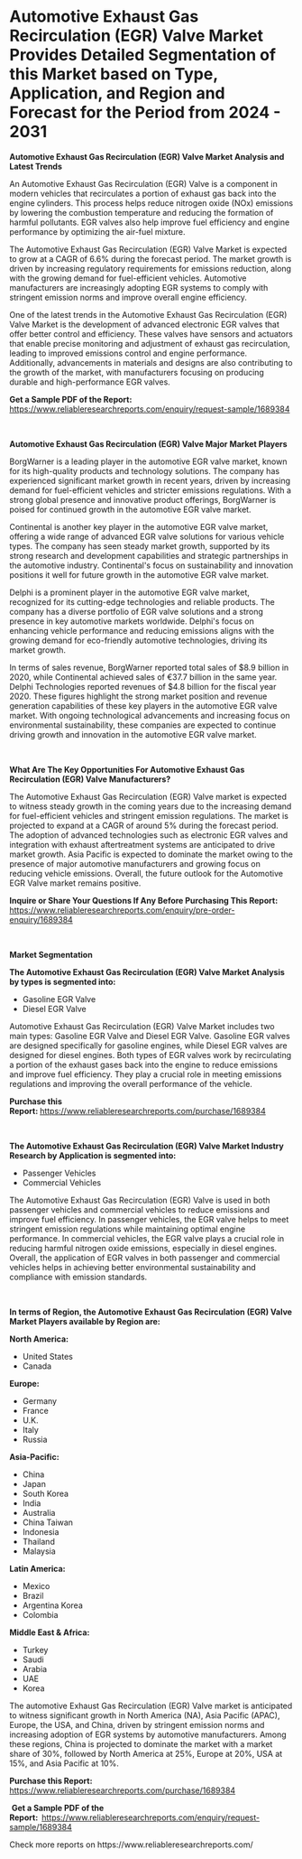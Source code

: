 <p><h1>Automotive Exhaust Gas Recirculation (EGR) Valve Market Provides Detailed Segmentation of this Market based on Type, Application, and Region and Forecast for the Period from 2024 - 2031</h1></p><p><strong>Automotive Exhaust Gas Recirculation (EGR) Valve Market Analysis and Latest Trends</strong></p>
<p><p>An Automotive Exhaust Gas Recirculation (EGR) Valve is a component in modern vehicles that recirculates a portion of exhaust gas back into the engine cylinders. This process helps reduce nitrogen oxide (NOx) emissions by lowering the combustion temperature and reducing the formation of harmful pollutants. EGR valves also help improve fuel efficiency and engine performance by optimizing the air-fuel mixture.</p><p>The Automotive Exhaust Gas Recirculation (EGR) Valve Market is expected to grow at a CAGR of 6.6% during the forecast period. The market growth is driven by increasing regulatory requirements for emissions reduction, along with the growing demand for fuel-efficient vehicles. Automotive manufacturers are increasingly adopting EGR systems to comply with stringent emission norms and improve overall engine efficiency.</p><p>One of the latest trends in the Automotive Exhaust Gas Recirculation (EGR) Valve Market is the development of advanced electronic EGR valves that offer better control and efficiency. These valves have sensors and actuators that enable precise monitoring and adjustment of exhaust gas recirculation, leading to improved emissions control and engine performance. Additionally, advancements in materials and designs are also contributing to the growth of the market, with manufacturers focusing on producing durable and high-performance EGR valves.</p></p>
<p><strong>Get a Sample PDF of the Report:&nbsp;</strong> <a href="https://www.reliableresearchreports.com/enquiry/request-sample/1689384">https://www.reliableresearchreports.com/enquiry/request-sample/1689384</a></p>
<p>&nbsp;</p>
<p><strong>Automotive Exhaust Gas Recirculation (EGR) Valve Major Market Players</strong></p>
<p><p>BorgWarner is a leading player in the automotive EGR valve market, known for its high-quality products and technology solutions. The company has experienced significant market growth in recent years, driven by increasing demand for fuel-efficient vehicles and stricter emissions regulations. With a strong global presence and innovative product offerings, BorgWarner is poised for continued growth in the automotive EGR valve market.</p><p>Continental is another key player in the automotive EGR valve market, offering a wide range of advanced EGR valve solutions for various vehicle types. The company has seen steady market growth, supported by its strong research and development capabilities and strategic partnerships in the automotive industry. Continental's focus on sustainability and innovation positions it well for future growth in the automotive EGR valve market.</p><p>Delphi is a prominent player in the automotive EGR valve market, recognized for its cutting-edge technologies and reliable products. The company has a diverse portfolio of EGR valve solutions and a strong presence in key automotive markets worldwide. Delphi's focus on enhancing vehicle performance and reducing emissions aligns with the growing demand for eco-friendly automotive technologies, driving its market growth.</p><p>In terms of sales revenue, BorgWarner reported total sales of $8.9 billion in 2020, while Continental achieved sales of €37.7 billion in the same year. Delphi Technologies reported revenues of $4.8 billion for the fiscal year 2020. These figures highlight the strong market position and revenue generation capabilities of these key players in the automotive EGR valve market. With ongoing technological advancements and increasing focus on environmental sustainability, these companies are expected to continue driving growth and innovation in the automotive EGR valve market.</p></p>
<p>&nbsp;</p>
<p><strong>What Are The Key Opportunities For Automotive Exhaust Gas Recirculation (EGR) Valve Manufacturers?</strong></p>
<p><p>The Automotive Exhaust Gas Recirculation (EGR) Valve market is expected to witness steady growth in the coming years due to the increasing demand for fuel-efficient vehicles and stringent emission regulations. The market is projected to expand at a CAGR of around 5% during the forecast period. The adoption of advanced technologies such as electronic EGR valves and integration with exhaust aftertreatment systems are anticipated to drive market growth. Asia Pacific is expected to dominate the market owing to the presence of major automotive manufacturers and growing focus on reducing vehicle emissions. Overall, the future outlook for the Automotive EGR Valve market remains positive.</p></p>
<p><strong>Inquire or Share Your Questions If Any Before Purchasing This Report:</strong> <a href="https://www.reliableresearchreports.com/enquiry/pre-order-enquiry/1689384">https://www.reliableresearchreports.com/enquiry/pre-order-enquiry/1689384</a></p>
<p>&nbsp;</p>
<p><strong>Market Segmentation</strong></p>
<p><strong>The Automotive Exhaust Gas Recirculation (EGR) Valve Market Analysis by types is segmented into:</strong></p>
<p><ul><li>Gasoline EGR Valve</li><li>Diesel EGR Valve</li></ul></p>
<p><p>Automotive Exhaust Gas Recirculation (EGR) Valve Market includes two main types: Gasoline EGR Valve and Diesel EGR Valve. Gasoline EGR valves are designed specifically for gasoline engines, while Diesel EGR valves are designed for diesel engines. Both types of EGR valves work by recirculating a portion of the exhaust gases back into the engine to reduce emissions and improve fuel efficiency. They play a crucial role in meeting emissions regulations and improving the overall performance of the vehicle.</p></p>
<p><strong>Purchase this Report:&nbsp;</strong><a href="https://www.reliableresearchreports.com/purchase/1689384">https://www.reliableresearchreports.com/purchase/1689384</a></p>
<p>&nbsp;</p>
<p><strong>The Automotive Exhaust Gas Recirculation (EGR) Valve Market Industry Research by Application is segmented into:</strong></p>
<p><ul><li>Passenger Vehicles</li><li>Commercial Vehicles</li></ul></p>
<p><p>The Automotive Exhaust Gas Recirculation (EGR) Valve is used in both passenger vehicles and commercial vehicles to reduce emissions and improve fuel efficiency. In passenger vehicles, the EGR valve helps to meet stringent emission regulations while maintaining optimal engine performance. In commercial vehicles, the EGR valve plays a crucial role in reducing harmful nitrogen oxide emissions, especially in diesel engines. Overall, the application of EGR valves in both passenger and commercial vehicles helps in achieving better environmental sustainability and compliance with emission standards.</p></p>
<p>&nbsp;</p>
<p><strong>In terms of Region, the Automotive Exhaust Gas Recirculation (EGR) Valve Market Players available by Region are:</strong></p>
<p>
    <p> <strong> North America: </strong>
        <ul>
            <li>United States</li>
            <li>Canada</li>
        </ul>
        </p> 
    <p> <strong> Europe: </strong>
        <ul>
            <li>Germany</li>
            <li>France</li>
            <li>U.K.</li>
            <li>Italy</li>
            <li>Russia</li>
        </ul>
        </p> 
    <p> <strong> Asia-Pacific: </strong>
        <ul>
            <li>China</li>
            <li>Japan</li>
            <li>South Korea</li>
            <li>India</li>
            <li>Australia</li>
            <li>China Taiwan</li>
            <li>Indonesia</li>
            <li>Thailand</li>
            <li>Malaysia</li>
        </ul>
        </p> 
    <p> <strong> Latin America: </strong>
        <ul>
            <li>Mexico</li>
            <li>Brazil</li>
            <li>Argentina Korea</li>
            <li>Colombia</li>
        </ul>
        </p> 
    <p> <strong> Middle East & Africa: </strong>
        <ul>
            <li>Turkey</li>
            <li>Saudi</li>
            <li>Arabia</li>
            <li>UAE</li>
            <li>Korea</li>
        </ul>
    </p>
    </p>
<p><p>The automotive Exhaust Gas Recirculation (EGR) Valve market is anticipated to witness significant growth in North America (NA), Asia Pacific (APAC), Europe, the USA, and China, driven by stringent emission norms and increasing adoption of EGR systems by automotive manufacturers. Among these regions, China is projected to dominate the market with a market share of 30%, followed by North America at 25%, Europe at 20%, USA at 15%, and Asia Pacific at 10%.</p></p>
<p><strong>Purchase this Report: </strong><a href="https://www.reliableresearchreports.com/purchase/1689384">https://www.reliableresearchreports.com/purchase/1689384</a></p>
<p>&nbsp;<strong>Get a Sample PDF of the Report:&nbsp;&nbsp;</strong><a href="https://www.reliableresearchreports.com/enquiry/request-sample/1689384">https://www.reliableresearchreports.com/enquiry/request-sample/1689384</a></p>
<p><strong></strong></p>
<p>Check more reports on https://www.reliableresearchreports.com/</p>
